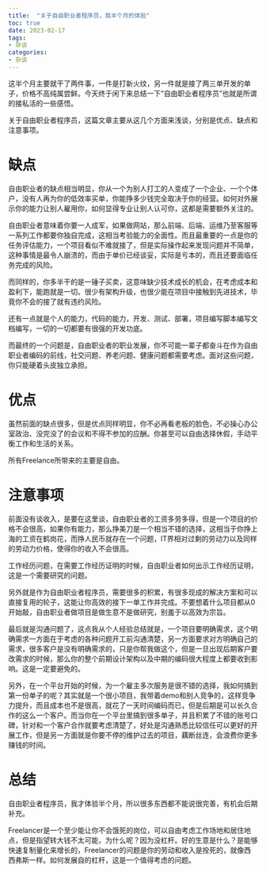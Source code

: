 ```yaml
---
title:  "关于自由职业者程序员，我半个月的体验"
toc: true
date: 2023-02-17
tags: 
- 杂谈
categories: 
- 杂谈
---
```


这半个月主要就干了两件事，一件是打新火纹，另一件就是接了两三单开发的单子，价格不高纯属尝鲜。今天终于闲下来总结一下“自由职业者程序员”也就是所谓的接私活的一些感悟。

<!--more-->

关于自由职业者程序员，这篇文章主要从这几个方面来浅谈，分别是优点、缺点和注意事项。

# 缺点

自由职业者的缺点相当明显，你从一个为别人打工的人变成了一个企业、一个个体户，没有人再为你的低效率买单，你能挣多少钱完全取决于你的经营。如何对外展示你的能力让别人雇用你，如何显得专业让别人认可你，这都是需要额外关注的。

自由职业者意味着你要一人成军，如果做网站，那么前端、后端、运维乃至客服等一系列工作都要你独自完成，这相当考验能力的全面性。而且最重要的一点是你的任务评估能力，一个项目看似不难就接了，但是实际操作起来发现问题并不简单，这种事情是最令人崩溃的，而由于单价已经谈妥，实际是亏本的，而且还要面临任务完成的风险。

而同样的，你多半干的是一锤子买卖，这意味缺少技术成长的机会，在考虑成本和盈利下，能跑就是一切。很少有架构升级，也很少能在项目中接触到先进技术，毕竟你不会的接了就有违约风险。

还有一点就是个人的能力，代码的能力，开发、测试、部署，项目编写脚本编写文档编写，一切的一切都要有很强的开发功底。

而最终的一个问题是，自由职业者的职业发展，你不可能一辈子都奋斗在作为自由职业者编码的前线，社交问题、养老问题、健康问题都需要考虑。面对这些问题，你只能硬着头皮独立承担。

# 优点

虽然前面的缺点很多，但是优点同样明显，你不必再看老板的脸色，不必操心办公室政治、没完没了的会议和不得不参加的应酬。你甚至可以自由选择休假，手动平衡工作和生活的关系。

所有Freelance所带来的主要是自由。

# 注意事项

前面没有谈收入，是要在这里谈，自由职业者的工资多劳多得，但是一个项目的价格不会很高，如果你有能力，那么挣美刀是一个相当不错的选择，这相当于你挣上海的工资在鹤岗花，而挣人民币就存在一个问题，IT界相对过剩的劳动力以及同样的劳动力价格，使得你的收入不会很高。

工作经历问题，在需要工作经历证明的时候，自由职业者如何出示工作经历证明，这是一个需要研究的问题。

另外就是作为自由职业者程序员，需要很多的积累，有很多现成的解决方案和可以直接复用的轮子，这能让你高效的接下一单工作并完成。不要想着什么项目都从0开始敲，自由职业者做项目是做生意不是做研究，别羞于以高效为宗旨。

最后就是沟通问题了，这点我从个人经验总结就是，一个项目要明确需求，这个明确需求一方面在于考虑的各种问题开工前沟通清楚，另一方面要求对方明确自己的需求，很多客户是没有明确需求的，只是你帮我做这个，但是一旦出现后期客户要改需求的时候，那么你的整个前期设计架构以及中期的编码很大程度上都要收到影响。这是一定要避免的。

另外，在一个平台开始的时候，为一个雇主多次服务是很不错的选择，我如何搞到第一份单子的呢？其实就是一个很小项目，我带着demo和别人竞争的，这样竞争力提升，而且成本也不是很高，就花了一天时间编码而已，但是后期是可以长久合作的这么一个客户。而当你在一个平台里搞到很多单子，并且积累了不错的账号口碑，针对和一个客户合作就要考虑清楚了，好处是沟通熟悉比较信任可以更好的开展工作，但是另一方面就是你要不停的维护过去的项目，藕断丝连，会浪费你更多赚钱的时间。

# 总结

自由职业者程序员，我才体验半个月，所以很多东西都不能说很完善，有机会后期补充。

Freelancer是一个至少能让你不会饿死的岗位，可以自由考虑工作场地和居住地点，但是指望转大钱不太可能，为什么呢？因为没杠杆。好的生意是什么？是能够快速复制量化来增长的，Freelancer的问题是你的劳动和收入是拴死的，就像西西弗斯一样。如何发展自的杠杆，这是一个值得考虑的问题。
